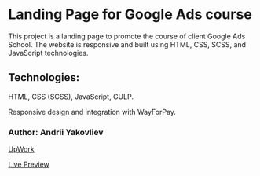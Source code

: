 # Landing Page for Google Ads course 

This project is a landing page to promote the course of client Google Ads School. The website is responsive and built using HTML, CSS, SCSS, and JavaScript technologies.

## Technologies:

HTML, CSS (SCSS), JavaScript, GULP.

Responsive design and integration with WayForPay.

### Author: Andrii Yakovliev
[UpWork](https://www.upwork.com/freelancers/~01a75a9a5d09ef15a6)

[Live Preview](https://andreiyakovliev.github.io/kurs_google_ads)
